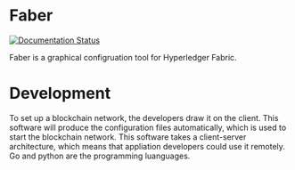 # Faber

[![Documentation Status](https://readthedocs.org/projects/fabgo/badge/?version=latest)](https://fabgo.readthedocs.io/zh/latest/?badge=latest)


Faber is a graphical configruation tool for Hyperledger Fabric. 

# Development
To set up a blockchain network, the developers draw it on the client. This software will produce the configuration files automatically, which is used to start the blockchain network. This software takes a client-server architecture, which means that appliation developers could use it remotely. Go and python are the programming luanguages.  
